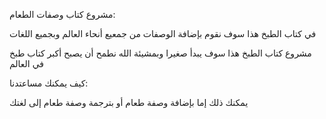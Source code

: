 مشروع كتاب وصفات الطعام:

في كتاب الطبخ هذا سوف نقوم بإضافة الوصفات من جمعيع أنحاء العالم وبجميع اللغات
 
 مشروع كتاب الطبخ هذا سوف يبدأ صغيرا وبمشيئة الله نطمح أن يصبح أكبر كتاب طبخ في العالم
 
 كيف يمكنك مساعتدنا:
 
 يمكنك ذلك إما بإضافة وصفة طعام أو بترجمة وصفة طعام إلى لغتك
 
